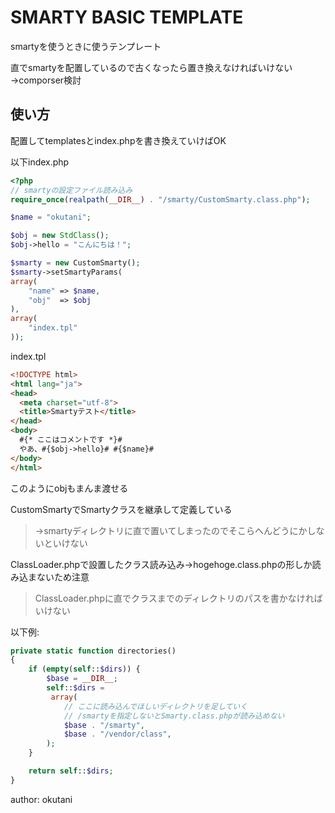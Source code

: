 # SMARTY BASIC TEMPLATE

smartyを使うときに使うテンプレート

直でsmartyを配置しているので古くなったら置き換えなければいけない→comporser検討

## 使い方

配置してtemplatesとindex.phpを書き換えていけばOK

以下index.php

```php
<?php
// smartyの設定ファイル読み込み
require_once(realpath(__DIR__) . "/smarty/CustomSmarty.class.php");

$name = "okutani";

$obj = new StdClass();
$obj->hello = "こんにちは！";

$smarty = new CustomSmarty();
$smarty->setSmartyParams(
array(
    "name" => $name,
    "obj"  => $obj
),
array(
    "index.tpl"
));
```

index.tpl

```html
<!DOCTYPE html>
<html lang="ja">
<head>
  <meta charset="utf-8">
  <title>Smartyテスト</title>
</head>
<body>
  #{* ここはコメントです *}#
  やあ、#{$obj->hello}# #{$name}#
</body>
</html>

```

このようにobjもまんま渡せる

CustomSmartyでSmartyクラスを継承して定義している

>→smartyディレクトリに直で置いてしまったのでそこらへんどうにかしないといけない

ClassLoader.phpで設置したクラス読み込み→hogehoge.class.phpの形しか読み込まないため注意

>ClassLoader.phpに直でクラスまでのディレクトリのパスを書かなければいけない

以下例:

```php
private static function directories()
{
    if (empty(self::$dirs)) {
        $base = __DIR__;
        self::$dirs =
         array(
            // ここに読み込んでほしいディレクトリを足していく
            // /smartyを指定しないとSmarty.class.phpが読み込めない
            $base . "/smarty",
            $base . "/vendor/class",
        );
    }

    return self::$dirs;
}
```

author: okutani
